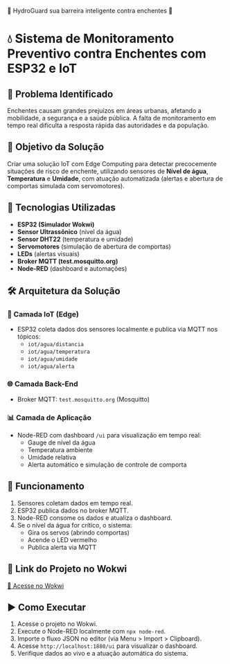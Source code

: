 🌊 HydroGuard sua barreira inteligente contra enchentes 🌊

# 💧 Sistema de Monitoramento Preventivo contra Enchentes com ESP32 e IoT

## 📌 Problema Identificado

Enchentes causam grandes prejuízos em áreas urbanas, afetando a mobilidade, a segurança e a saúde pública. A falta de monitoramento em tempo real dificulta a resposta rápida das autoridades e da população.

## 🎯 Objetivo da Solução

Criar uma solução IoT com Edge Computing para detectar precocemente situações de risco de enchente, utilizando sensores de **Nível de água**, **Temperatura** e **Umidade**, com atuação automatizada (alertas e abertura de comportas simulada com servomotores).

## 🧠 Tecnologias Utilizadas

- **ESP32 (Simulador Wokwi)**
- **Sensor Ultrassônico** (nível da água)
- **Sensor DHT22** (temperatura e umidade)
- **Servomotores** (simulação de abertura de comportas)
- **LEDs** (alertas visuais)
- **Broker MQTT (test.mosquitto.org)**
- **Node-RED** (dashboard e automações)

## 🛠 Arquitetura da Solução

### 🔌 Camada IoT (Edge)
- ESP32 coleta dados dos sensores localmente e publica via MQTT nos tópicos:
  - `iot/agua/distancia`
  - `iot/agua/temperatura`
  - `iot/agua/umidade`
  - `iot/agua/alerta`

### 🌐 Camada Back-End
- Broker MQTT: `test.mosquitto.org` (Mosquitto)

### 📊 Camada de Aplicação
- Node-RED com dashboard `/ui` para visualização em tempo real:
  - Gauge de nível da água
  - Temperatura ambiente
  - Umidade relativa
  - Alerta automático e simulação de controle de comporta

## 🚀 Funcionamento

1. Sensores coletam dados em tempo real.
2. ESP32 publica dados no broker MQTT.
3. Node-RED consome os dados e atualiza o dashboard.
4. Se o nível da água for crítico, o sistema:
   - Gira os servos (abrindo comportas)
   - Acende o LED vermelho
   - Publica alerta via MQTT

## 🔗 Link do Projeto no Wokwi

[🔗 Acesse no Wokwi](https://wokwi.com/projects/432161784302052353)

## ▶️ Como Executar

1. Acesse o projeto no Wokwi.
2. Execute o Node-RED localmente com `npx node-red`.
3. Importe o fluxo JSON no editor (via Menu > Import > Clipboard).
4. Acesse `http://localhost:1880/ui` para visualizar o dashboard.
5. Verifique dados ao vivo e a atuação automática do sistema.
